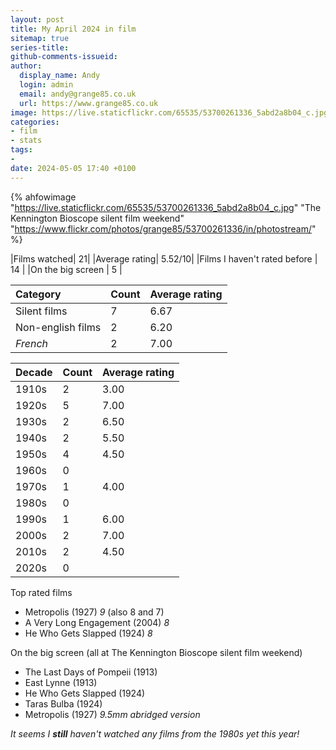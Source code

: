 ```yaml
---
layout: post
title: My April 2024 in film
sitemap: true
series-title:
github-comments-issueid:
author:
  display_name: Andy
  login: admin
  email: andy@grange85.co.uk
  url: https://www.grange85.co.uk
image: https://live.staticflickr.com/65535/53700261336_5abd2a8b04_c.jpg
categories:
- film
- stats
tags:
-
date: 2024-05-05 17:40 +0100
---
```

{% ahfowimage "https://live.staticflickr.com/65535/53700261336_5abd2a8b04_c.jpg" "The Kennington Bioscope silent film weekend" "https://www.flickr.com/photos/grange85/53700261336/in/photostream/" %}

|Films watched| 21|
|Average rating| 5.52/10|
|Films I haven't rated before | 14 |
|On the big screen | 5 |

|Category|Count|Average rating|
|:--|:--|:--|
|Silent films| 7 | 6.67 | _including Metropilis three times!_
|Non-english films| 2 | 6.20 |
| _French_  | 2 | 7.00 |


|Decade|Count|Average rating|
|:--|:--|:--|
| 1910s | 2 | 3.00 |
| 1920s | 5 | 7.00 |
| 1930s | 2 | 6.50 |
| 1940s | 2 | 5.50 |
| 1950s | 4 | 4.50 |
| 1960s | 0 | |
| 1970s | 1 | 4.00 |
| 1980s | 0 | |
| 1990s | 1 | 6.00 |
| 2000s | 2 | 7.00 |
| 2010s | 2 | 4.50 |
| 2020s | 0 | |

Top rated films
 - Metropolis (1927) _9_ (also 8 and 7)
 - A Very Long Engagement (2004) _8_
 - He Who Gets Slapped (1924) _8_

On the big screen (all at The Kennington Bioscope silent film weekend)
 - The Last Days of Pompeii (1913)
 - East Lynne (1913)
 - He Who Gets Slapped (1924)
 - Taras Bulba (1924)
 - Metropolis (1927) _9.5mm abridged version_

_It seems I **still** haven't watched any films from the 1980s yet this year!_

